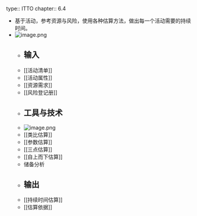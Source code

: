 type:: ITTO
chapter:: 6.4

- 基于活动，参考资源与风险，使用各种估算方法，做出每一个活动需要的持续时间。
- ![image.png](../assets/image_1747749692289_0.png)
	- ## 输入
	- [[活动清单]]
	- [[活动属性]]
	- [[资源需求]]
	- [[风险登记册]]
	- ## 工具与技术
	- ![image.png](../assets/image_1747751951678_0.png)
	- [[类比估算]]
	- [[参数估算]]
	- [[三点估算]]
	- [[自上而下估算]]
	- 储备分析
	- ## 输出
	- [[持续时间估算]]
	- [[估算依据]]